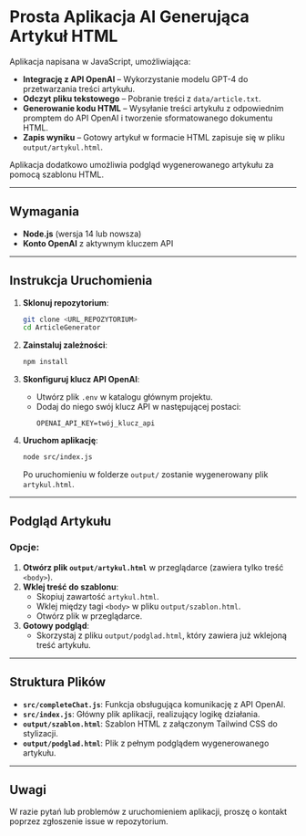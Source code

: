 # Prosta Aplikacja AI Generująca Artykuł HTML

Aplikacja napisana w JavaScript, umożliwiająca:

- **Integrację z API OpenAI** – Wykorzystanie modelu GPT-4 do przetwarzania treści artykułu.
- **Odczyt pliku tekstowego** – Pobranie treści z `data/article.txt`.
- **Generowanie kodu HTML** – Wysyłanie treści artykułu z odpowiednim promptem do API OpenAI i tworzenie sformatowanego dokumentu HTML.
- **Zapis wyniku** – Gotowy artykuł w formacie HTML zapisuje się w pliku `output/artykul.html`.

Aplikacja dodatkowo umożliwia podgląd wygenerowanego artykułu za pomocą szablonu HTML.

---

## Wymagania

- **Node.js** (wersja 14 lub nowsza)
- **Konto OpenAI** z aktywnym kluczem API

---

## Instrukcja Uruchomienia

1. **Sklonuj repozytorium**:
   ```bash
   git clone <URL_REPOZYTORIUM>
   cd ArticleGenerator
   ```

2. **Zainstaluj zależności**:
   ```bash
   npm install
   ```

3. **Skonfiguruj klucz API OpenAI**:
    - Utwórz plik `.env` w katalogu głównym projektu.
    - Dodaj do niego swój klucz API w następującej postaci:
      ```plaintext
      OPENAI_API_KEY=twój_klucz_api
      ```

4. **Uruchom aplikację**:
   ```bash
   node src/index.js
   ```
   Po uruchomieniu w folderze `output/` zostanie wygenerowany plik `artykul.html`.

---

## Podgląd Artykułu

### Opcje:
1. **Otwórz plik `output/artykul.html`** w przeglądarce (zawiera tylko treść `<body>`).
2. **Wklej treść do szablonu**:
    - Skopiuj zawartość `artykul.html`.
    - Wklej między tagi `<body>` w pliku `output/szablon.html`.
    - Otwórz plik w przeglądarce.
3. **Gotowy podgląd**:
    - Skorzystaj z pliku `output/podglad.html`, który zawiera już wklejoną treść artykułu.

---

## Struktura Plików

- **`src/completeChat.js`**: Funkcja obsługująca komunikację z API OpenAI.
- **`src/index.js`**: Główny plik aplikacji, realizujący logikę działania.
- **`output/szablon.html`**: Szablon HTML z załączonym Tailwind CSS do stylizacji.
- **`output/podglad.html`**: Plik z pełnym podglądem wygenerowanego artykułu.

---

## Uwagi

W razie pytań lub problemów z uruchomieniem aplikacji, proszę o kontakt poprzez zgłoszenie issue w repozytorium.
